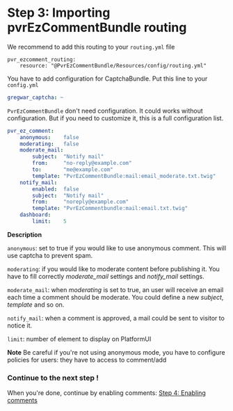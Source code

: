 # Step 3: Importing pvrEzCommentBundle routing

We recommend to add this routing to your ```routing.yml``` file

```
pvr_ezcomment_routing:
    resource: "@PvrEzCommentBundle/Resources/config/routing.yml"
```

You have to add configuration for CaptchaBundle. Put this line to your ```config.yml```

```yaml
gregwar_captcha: ~
```

```PvrEzCommentBundle``` don't need configuration. It could works without configuration. But if you need
to customize it, this is a full configuration list.

```yaml
pvr_ez_comment:
    anonymous:    false
    moderating:   false
    moderate_mail:
        subject:  "Notify mail"
        from:     "no-reply@example.com"
        to:       "me@example.com"
        template: "PvrEzCommentBundle:mail:email_moderate.txt.twig"
    notify_mail:
        enabled:  false
        subject:  "Notify mail"
        from:     "noreply@example.com"
        template: "PvrEzCommentbundle:mail:email.txt.twig"
    dashboard:
        limit:    5
```

**Description**

```anonymous```: set to true if you would like to use anonymous comment. This will use captcha to prevent spam.

```moderating```: if you would like to moderate content before publishing it. You have to fill correctly *moderate_mail*
settings and *notify_mail* settings.

```moderate_mail```: when *moderating* is set to true, an user will receive an email each time a comment should be moderate.
You could define a new *subject*, *template* and so on.

```notify_mail```: when a comment is approved, a mail could be sent to visitor to notice it.

```limit```: number of element to display on PlatformUI


**Note**
Be careful if you're not using anonymous mode, you have to configure policies for users: they have to access to comment/add


### Continue to the next step !

When you're done, continue by enabling comments: [Step 4: Enabling comments](4-enabling_comments.md)
